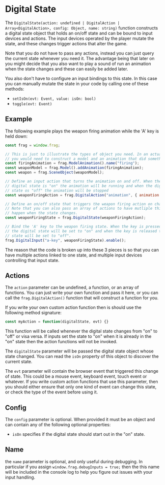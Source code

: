 # Digital State

The `DigitalState(action: undefined | DigitalAction | Array<DigitalAction>, config: Object, name: string)` 
function constructs a digital state object that holds an on/off state and can be bound to 
input devices and actions. The input devices operated by the player mutate the state, and 
these changes trigger actions that alter the game.

Note that you do not have to pass any actions, instead you can just query the 
current state whenever you need it. The advantage being that later on you might
decide that you also want to play a sound of run an animation when the state changes
and these can easily be added later.

You also don't have to configure an input bindings to this state. In this case you
can manually mutate the state in your code by calling one of these methods:
* `setIsOn(evt: Event, value: isOn: bool)`
* `toggle(evt: Event)`

## Example

The following example plays the weapon firing animation while the 'A' key is held down:

```javascript
const frag = window.frag;

// This is just to illustrate the types of object you need. In an actual game
// you would need to construct a model and an animation that did something.
const firingAnimation = frag.ModelAnimation().name("firing");
const weaponModel = frag.Model().addAnimation(firingAnimation);
const weapon = frag.SceneObject(weaponModel);

// Define an input action that turns the animation on and off. When the
// digital state is "on" the animation will be running and when the digital
// state os "off" the animation will be stopped
const weaponFiringAction = frag.DigitalAction("animation", { animation: weapon.animations.firing });

// Define an on/off state that triggers the weapon firing action on changes.
// Note that you can also pass an array of actions to have mutliple things
// happen when the state changes.
const weaponFiringState = frag.DigitalState(weaponFiringAction);

// Bind the 'A' key to the weapon firing state. When the key is pressed down 
// the digital state will be set to "on" and when the key is released the digital 
// state will be set to "off".
frag.DigitalInput("a-key", weaponFiringState).enable();
```

The reason that the code is broken up into these 3 pieces is so that
you can have multiple actions linked to one state, and multiple input
devices controlling that input state.

## Actions

The `action` parameter can be undefined, a function, or an array of functions. 
You can just write your own function and pass it here, or you can call 
the `frag.DigitalAction()` function that will construct a function for you.

If you write your own custom action function then is should use the following 
method signature:
```javascript
const myAction = function(digitalState, evt) {}
```

This function will be called whenever the digital state changes from "on" to "off" or
visa versa. If inputs set the state to "on" when it is already in the "on" state then
the action functions will not be invoked.

The `digitalState` parameter will be passed the digital state object whose state changed.
You can read the `isOn` property of this object to discover the current state.

The `evt` parameter will contain the browser event that triggered this change of state. This
could be a mouse event, keyboard event, touch event or whatever. If you write custom action
functions that use this parameter, then you should either ensure that only one kind of 
event can change this state, or check the type of the event before using it.

## Config
The `config` parameter is optional. When provided it must be an object and can contain
any of the following optional properties:
* `isOn` specifies if the digital state should start out in the "on" state.

## Name
the `name` parameter is optional, and only useful during debugging. In particular if
you assign `window.frag.debugInputs = true;` then the this name will be included in
the console log to help you figure out issues with your input handling.